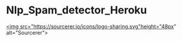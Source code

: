 # Nlp_Spam_detector_Heroku

<a href="https://sourcerer.io/mishra-rajeev"><img src="https://sourcerer.io/icons/logo-sharing.svg"height="48px" alt="Sourcerer"></a>

<a href="https://sourcerer.io/mishra-rajeev"><img src="https://img.shields.io/badge/Python-54%20commits-orange.svg" alt=""></a>
